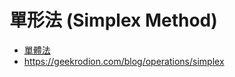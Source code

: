 # 單形法 (Simplex Method)

* [單體法](https://zh.wikipedia.org/zh-tw/%E5%8D%95%E7%BA%AF%E5%BD%A2%E6%B3%95)
* https://geekrodion.com/blog/operations/simplex



